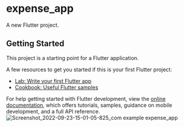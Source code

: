 # expense_app

A new Flutter project.

## Getting Started

This project is a starting point for a Flutter application.

A few resources to get you started if this is your first Flutter project:

- [Lab: Write your first Flutter app](https://docs.flutter.dev/get-started/codelab)
- [Cookbook: Useful Flutter samples](https://docs.flutter.dev/cookbook)

For help getting started with Flutter development, view the
[online documentation](https://docs.flutter.dev/), which offers tutorials,
samples, guidance on mobile development, and a full API reference.
![Screenshot_2022-09-23-15-01-05-825_com example expense_app](https://user-images.githubusercontent.com/48593967/191932395-4b2370e5-5ef5-42f9-9419-88129887b284.jpg)
